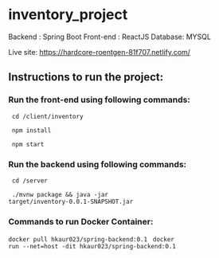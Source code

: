# inventory_project

Backend : Spring Boot
Front-end : ReactJS
Database: MYSQL

Live site: https://hardcore-roentgen-81f707.netlify.com/

## Instructions to run the project:
### Run the front-end using following commands:

<code> cd /client/inventory </code>

<code> npm install </code>

<code> npm start </code>

### Run the backend using following commands:

<code> cd /server </code>

<code> ./mvnw package && java -jar target/inventory-0.0.1-SNAPSHOT.jar  </code>


### Commands to run Docker Container:
<code >docker pull hkaur023/spring-backend:0.1 </code>
<code >docker run --net=host -dit hkaur023/spring-backend:0.1 </code>
